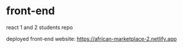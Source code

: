 # front-end
react 1 and 2 students repo

deployed front-end website: https://african-marketplace-2.netlify.app
